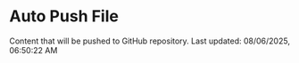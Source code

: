 # Auto Push File

Content that will be pushed to GitHub repository.
Last updated: 08/06/2025, 06:50:22 AM